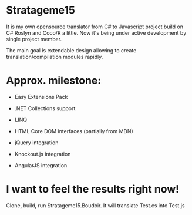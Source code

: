 Stratageme15
============

It is my own opensource translator from C# to Javascript project build on C# Roslyn and Coco/R a little. 
Now it's being under active development by single project member.

The main goal is extendable design allowing to create translation/compilation modules rapidly.



Approx. milestone:
============

- Easy Extensions Pack

- .NET Collections support

- LINQ

- HTML Core DOM interfaces (partially from MDN)

- jQuery integration

- Knockout.js integration

- AngularJS integration


I want to feel the results right now!
============
Clone, build, run Stratageme15.Boudoir. It will translate Test.cs into Test.js
